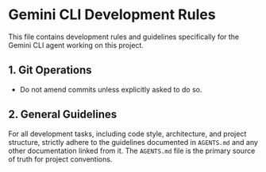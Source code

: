# Gemini CLI Development Rules

This file contains development rules and guidelines specifically for the Gemini CLI agent working on this project.

## 1. Git Operations

- Do not amend commits unless explicitly asked to do so.

## 2. General Guidelines

For all development tasks, including code style, architecture, and project structure, strictly adhere to the guidelines documented in `AGENTS.md` and any other documentation linked from it. The `AGENTS.md` file is the primary source of truth for project conventions.
